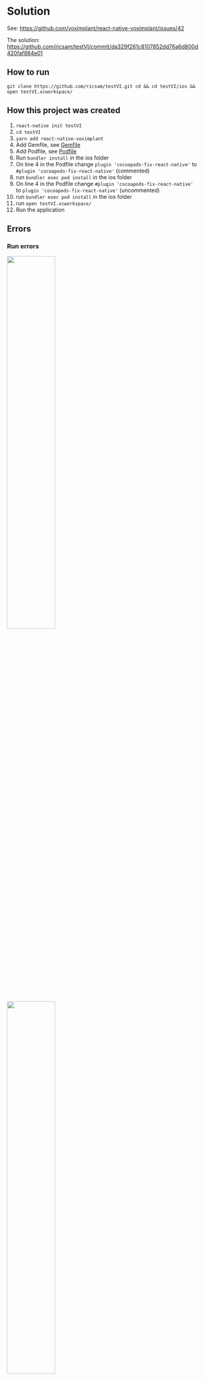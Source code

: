 # Solution
See: https://github.com/voximplant/react-native-voximplant/issues/42

The solution: https://github.com/ricsam/testVI/commit/da329f261c8107852dd76a6d800d420faf884e01


## How to run
`git clone https://github.com/ricsam/testVI.git cd && cd testVI/ios && open testVI.xcworkspace/`

## How this project was created

1. `react-native init testVI`
2. `cd testVI`
3. `yarn add react-native-voximplant`
4. Add Gemfile, see [Gemfile](https://github.com/ricsam/testVI/blob/master/ios/Gemfile)
5. Add Podfile, see [Podfile](https://github.com/ricsam/testVI/blob/master/ios/Podfile)
6. Run `bundler install` in the ios folder
7. On line 4 in the Podfile change `plugin 'cocoapods-fix-react-native'` to `#plugin 'cocoapods-fix-react-native'` (commented)
8. run `bundler exec pod install` in the ios folder
9. On line 4 in the Podfile change `#plugin 'cocoapods-fix-react-native'` to `plugin 'cocoapods-fix-react-native'` (uncommented)
10. run `bundler exec pod install` in the ios folder
11. run `open testVI.xcworkspace/`
12. Run the application


## Errors

### Run errors
<img src="https://snag.gy/Dbrcms.jpg" width="50%" />
<img src="https://snag.gy/3bMDYo.jpg" width="50%" />

## Build log
<img src="https://snag.gy/Hmbyzi.jpg" />

## Project
<img src="https://snag.gy/Nl6wCL.jpg" />
